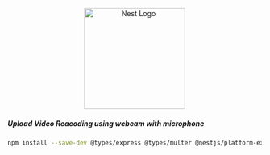 <p align="center">
  <a href="http://nestjs.com/" target="blank"><img src="https://nestjs.com/img/logo-small.svg" width="200" alt="Nest Logo" /></a>
</p>

##### Upload Video Reacoding using webcam with microphone
```bash
npm install --save-dev @types/express @types/multer @nestjs/platform-express multer

```